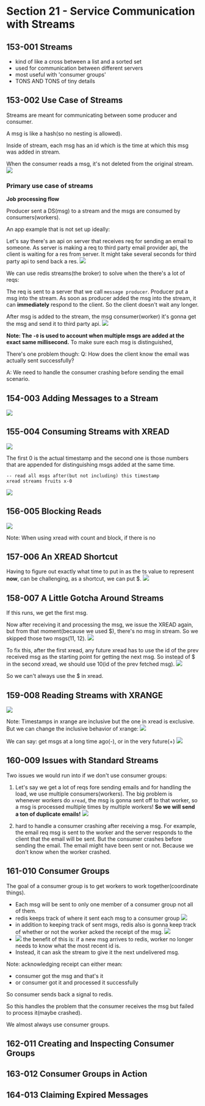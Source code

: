 # Section 21 - Service Communication with Streams
## 153-001 Streams
- kind of like a cross between a list and a sorted set
- used for communication between different servers
- most useful with 'consumer groups'
- TONS AND TONS of tiny details

## 153-002 Use Case of Streams
Streams are meant for communicating between some producer and consumer.

A msg is like a hash(so no nesting is allowed).

Inside of stream, each msg has an id which is the time at which this msg was added in stream.

When the consumer reads a msg, it's not deleted from the original stream.
![](./img/153-1.png)

### Primary use case of streams
**Job processing flow**

Producer sent a DS(msg) to a stream and the msgs are consumed by consumers(workers).

An app example that is not set up ideally:

Let's say there's an api on server that receives req for sending an email to someone. As server is making a req to
third party email provider api, the client is waiting for a res from server. It might take several seconds for third party
api to send back a res.
![](./img/153-2.png)

We can use redis streams(the broker) to solve when the there's a lot of reqs:

The req is sent to a server that we call `message producer`. Producer put a msg into the stream.
As soon as producer added the msg into the stream, it can **immediately** respond to the client. So the client doesn't wait any longer.

After msg is added to the stream, the msg consumer(worker) it's gonna get the msg and send it to third party api.
![](./img/153-3.png)

**Note: The `-0` is used to account when multiple msgs are added at the exact same millisecond.** To make sure each msg is distinguished,

There's one problem though: Q: How does the client know the email was actually sent successfully?

A: We need to handle the consumer crashing before sending the email scenario.

## 154-003 Adding Messages to a Stream
![](./img/154-1.png)

## 155-004 Consuming Streams with XREAD
![](./img/155-1.png)

The first 0 is the actual timestamp and the second one is those numbers that are appended for distinguishing msgs added at the same time.

```redis
-- read all msgs after(but not including) this timestamp
xread streams fruits x-0
```

![](./img/155-2.png)

## 156-005 Blocking Reads
![](./img/156-1.png)

Note: When using xread with count and block, if there is no 

## 157-006 An XREAD Shortcut
Having to figure out exactly what time to put in as the ts value to represent **now**, can be challenging, as a shortcut, we can put $.
![](./img/157-1.png)

## 158-007 A Little Gotcha Around Streams
If this runs, we get the first msg.

Now after receiving it and processing the msg, we issue the XREAD again, but from that moment(because we used $), there's no msg in stream.
So we skipped those two msgs(11, 12).
![](./img/158-1.png)

To fix this, after the first xread, any future xread has to use the id of the prev received msg as the starting point for getting the
next msg. So instead of $ in the second xread, we should use 10(id of the prev fetched msg).
![](./img/158-2.png)

So we can't always use the $ in xread.

## 159-008 Reading Streams with XRANGE
![](./img/159-1.png)

Note: Timestamps in xrange are inclusive but the one in xread is exclusive. But we can change the inclusive behavior of xrange:
![](./img/159-2.png)

We can say: get msgs at a long time ago(-), or in the very future(+)
![](./img/159-3.png)

## 160-009 Issues with Standard Streams
Two issues we would run into if we don't use consumer groups:

1. Let's say we get a lot of reqs fore sending emails and for handling the load, we use multiple consumers(workers). The big problem is
whenever workers do `xread`, the msg is gonna sent off to that worker, so a msg is processed multiple times by multiple workers!
**So we will send a ton of duplicate emails!**
![](./img/160-1.png)

2. hard to handle a consumer crashing after receiving a msg. For example, the email req msg is sent to the worker and the server
responds to the client that the email will be sent. But the consumer crashes before sending the email. The email might have been sent
or not. Because we don't know when the worker crashed.

## 161-010 Consumer Groups
The goal of a consumer group is to get workers to work together(coordinate things).

- Each msg will be sent to only one member of a consumer group not all of them.
- redis keeps track of where it sent each msg to a consumer group
![](./img/161-1.png)
- in addition to keeping track of sent msgs, redis also is gonna keep track of whether or not the worker acked the receipt of the msg.
![](./img/161-2.png)
- ![](./img/161-3.png) the benefit of this is: if a new msg arrives to redis, worker no longer needs to know what the most recent id is.
- Instead, it can ask the stream to give it the next undelivered msg.

Note: acknowledging receipt can either mean:
- consumer got the msg and that's it
- or consumer got it and processed it successfully

So consumer sends back a signal to redis.

So this handles the problem that the consumer receives the msg but failed to process it(maybe crashed).

We almost always use consumer groups.

## 162-011 Creating and Inspecting Consumer Groups
## 163-012 Consumer Groups in Action
## 164-013 Claiming Expired Messages